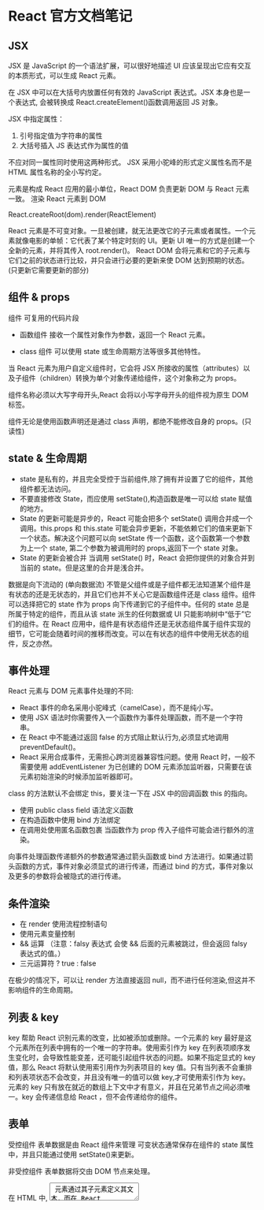 # React 官方文档笔记

## JSX

JSX 是 JavaScript 的一个语法扩展，可以很好地描述 UI 应该呈现出它应有交互的本质形式，可以生成 React 元素。

在 JSX 中可以在大括号内放置任何有效的 JavaScript 表达式。JSX 本身也是一个表达式, 会被转换成 React.createElement()函数调用返回 JS 对象。

JSX 中指定属性：

1. 引号指定值为字符串的属性
2. 大括号插入 JS 表达式作为属性的值

不应对同一属性同时使用这两种形式。
JSX 采用小驼峰的形式定义属性名而不是 HTML 属性名称的全小写约定。

元素是构成 React 应用的最小单位，React DOM 负责更新 DOM 与 React 元素一致。
渲染 React 元素到 DOM

React.createRoot(dom).render(ReactElement)

React 元素是不可变对象。一旦被创建，就无法更改它的子元素或者属性。一个元素就像电影的单帧：它代表了某个特定时刻的 UI。更新 UI 唯一的方式是创建一个全新的元素，并将其传入 root.render()。
React DOM 会将元素和它的子元素与它们之前的状态进行比较，并只会进行必要的更新来使 DOM 达到预期的状态。(只更新它需要更新的部分)

## 组件 & props

组件 可复用的代码片段

- 函数组件 接收一个属性对象作为参数，返回一个 React 元素。

- class 组件 可以使用 state 或生命周期方法等很多其他特性。

当 React 元素为用户自定义组件时，它会将 JSX 所接收的属性（attributes）以及子组件（children）转换为单个对象传递给组件，这个对象称之为 props。

组件名称必须以大写字母开头,React 会将以小写字母开头的组件视为原生 DOM 标签。

组件无论是使用函数声明还是通过 class 声明，都绝不能修改自身的 props。(只读性)

## state & 生命周期

- state 是私有的，并且完全受控于当前组件,除了拥有并设置了它的组件，其他组件都无法访问。
- 不要直接修改 State，而应使用 setState(),构造函数是唯一可以给 state 赋值的地方。
- State 的更新可能是异步的，React 可能会把多个 setState() 调用合并成一个调用。this.props 和 this.state 可能会异步更新，不能依赖它们的值来更新下一个状态。解决这个问题可以向 setState 传一个函数，这个函数第一个参数为上一个 state, 第二个参数为被调用时的 props,返回下一个 state 对象。
- State 的更新会被合并 当调用 setState() 时，React 会把你提供的对象合并到当前的 state。但是这里的合并是浅合并。

数据是向下流动的 (单向数据流) 不管是父组件或是子组件都无法知道某个组件是有状态的还是无状态的，并且它们也并不关心它是函数组件还是 class 组件。组件可以选择把它的 state 作为 props 向下传递到它的子组件中。任何的 state 总是所属于特定的组件，而且从该 state 派生的任何数据或 UI 只能影响树中“低于”它们的组件。在 React 应用中，组件是有状态组件还是无状态组件属于组件实现的细节，它可能会随着时间的推移而改变。可以在有状态的组件中使用无状态的组件，反之亦然。

## 事件处理

React 元素与 DOM 元素事件处理的不同:

- React 事件的命名采用小驼峰式（camelCase），而不是纯小写。
- 使用 JSX 语法时你需要传入一个函数作为事件处理函数，而不是一个字符串。
- 在 React 中不能通过返回 false 的方式阻止默认行为,必须显式地调用 preventDefault()。
- React 采用合成事件，无需担心跨浏览器兼容性问题。使用 React 时，一般不需要使用 addEventListener 为已创建的 DOM 元素添加监听器，只需要在该元素初始渲染的时候添加监听器即可。

class 的方法默认不会绑定 this，要关注一下在 JSX 中的回调函数 this 的指向。

- 使用 public class field 语法定义函数
- 在构造函数中使用 bind 方法绑定
- 在调用处使用匿名函数包裹 当函数作为 prop 传入子组件可能会进行额外的渲染。

向事件处理函数传递额外的参数通常通过箭头函数或 bind 方法进行。如果通过箭头函数的方式，事件对象必须显式的进行传递，而通过 bind 的方式，事件对象以及更多的参数将会被隐式的进行传递。

## 条件渲染

- 在 render 使用流程控制语句
- 使用元素变量控制
- && 运算 （注意：falsy 表达式 会使 && 后面的元素被跳过，但会返回 falsy 表达式的值。）
- 三元运算符 ? true : false

在极少的情况下，可以让 render 方法直接返回 null，而不进行任何渲染,但这并不影响组件的生命周期。

## 列表 & key

key 帮助 React 识别元素的改变，比如被添加或删除。一个元素的 key 最好是这个元素所在列表中拥有的一个唯一的字符串。使用索引作为 key 在列表项顺序发生变化时，会导致性能变差，还可能引起组件状态的问题。如果不指定显式的 key 值，那么 React 将默认使用索引用作为列表项目的 key 值。只有当列表不会重排和列表项状态不会改变，并且没有唯一的值可以做 key,才可使用索引作为 key。
元素的 key 只有放在就近的数组上下文中才有意义，并且在兄弟节点之间必须唯一。key 会传递信息给 React ，但不会传递给你的组件。

## 表单

受控组件 表单数据是由 React 组件来管理 可变状态通常保存在组件的 state 属性中，并且只能通过使用 setState()来更新。

非受控组件 表单数据将交由 DOM 节点来处理。

在 HTML 中, <textarea> 元素通过其子元素定义其文本，而在 React 中，<textarea> 使用 value 属性代替。

在 HTML 中，<select> 创建下拉列表标签。selected 属性用于标记选项被选中。React 并不会使用 selected 属性，而是在根 select 标签上使用 value 属性。也可以将数组传递到 value 属性中，以支持在 select 标签中选择多个选项。

当需要处理多个 input 元素时，可以给每个元素添加 name 属性，并让处理函数根据 event.target.name 的值选择要执行的操作。

包含验证、追踪访问字段以及处理表单提交的完整解决方案：Formik。

非受控组件的默认值通过 defaultValue 属性，而不是 value。在组件已经挂载之后去更新 defaultValue 属性的值，不会造成 DOM 上值的更新。同样，<input type="checkbox"> 和 <input type="radio"> 支持 defaultChecked，<select> 和 <textarea> 支持 defaultValue。

在 HTML 中，<input type="file"> 可以让用户选择一个或多个文件上传到服务器，或者通过使用 File API 进行操作。
在 React 中，<input type="file" /> 始终是一个非受控组件，因为它的值只能由用户设置，而不能通过代码控制。

## 状态提升

多个组件需要反映相同的变化数据，可以将共享状态提升到最近的共同父组件中去。

